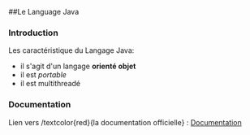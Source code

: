 
##Le Language Java

### Introduction

Les caractéristique du Langage Java:

 + il s'agit d'un langage **orienté objet**
 + il est *portable*
 + il est multithreadé

### Documentation

Lien vers /textcolor{red}{la documentation officielle} : [Documentation](https://dev.java/learn/)
